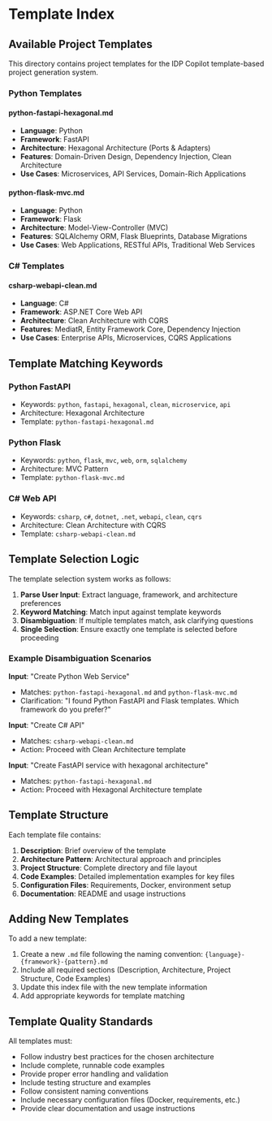 # Template Index

## Available Project Templates

This directory contains project templates for the IDP Copilot template-based project generation system.

### Python Templates

#### python-fastapi-hexagonal.md
- **Language**: Python
- **Framework**: FastAPI
- **Architecture**: Hexagonal Architecture (Ports & Adapters)
- **Features**: Domain-Driven Design, Dependency Injection, Clean Architecture
- **Use Cases**: Microservices, API Services, Domain-Rich Applications

#### python-flask-mvc.md
- **Language**: Python
- **Framework**: Flask
- **Architecture**: Model-View-Controller (MVC)
- **Features**: SQLAlchemy ORM, Flask Blueprints, Database Migrations
- **Use Cases**: Web Applications, RESTful APIs, Traditional Web Services

### C# Templates

#### csharp-webapi-clean.md
- **Language**: C#
- **Framework**: ASP.NET Core Web API
- **Architecture**: Clean Architecture with CQRS
- **Features**: MediatR, Entity Framework Core, Dependency Injection
- **Use Cases**: Enterprise APIs, Microservices, CQRS Applications

## Template Matching Keywords

### Python FastAPI
- Keywords: `python`, `fastapi`, `hexagonal`, `clean`, `microservice`, `api`
- Architecture: Hexagonal Architecture
- Template: `python-fastapi-hexagonal.md`

### Python Flask
- Keywords: `python`, `flask`, `mvc`, `web`, `orm`, `sqlalchemy`
- Architecture: MVC Pattern
- Template: `python-flask-mvc.md`

### C# Web API
- Keywords: `csharp`, `c#`, `dotnet`, `.net`, `webapi`, `clean`, `cqrs`
- Architecture: Clean Architecture with CQRS
- Template: `csharp-webapi-clean.md`

## Template Selection Logic

The template selection system works as follows:

1. **Parse User Input**: Extract language, framework, and architecture preferences
2. **Keyword Matching**: Match input against template keywords
3. **Disambiguation**: If multiple templates match, ask clarifying questions
4. **Single Selection**: Ensure exactly one template is selected before proceeding

### Example Disambiguation Scenarios

**Input**: "Create Python Web Service"
- Matches: `python-fastapi-hexagonal.md` and `python-flask-mvc.md`
- Clarification: "I found Python FastAPI and Flask templates. Which framework do you prefer?"

**Input**: "Create C# API"
- Matches: `csharp-webapi-clean.md`
- Action: Proceed with Clean Architecture template

**Input**: "Create FastAPI service with hexagonal architecture"
- Matches: `python-fastapi-hexagonal.md`
- Action: Proceed with Hexagonal Architecture template

## Template Structure

Each template file contains:

1. **Description**: Brief overview of the template
2. **Architecture Pattern**: Architectural approach and principles
3. **Project Structure**: Complete directory and file layout
4. **Code Examples**: Detailed implementation examples for key files
5. **Configuration Files**: Requirements, Docker, environment setup
6. **Documentation**: README and usage instructions

## Adding New Templates

To add a new template:

1. Create a new `.md` file following the naming convention: `{language}-{framework}-{pattern}.md`
2. Include all required sections (Description, Architecture, Project Structure, Code Examples)
3. Update this index file with the new template information
4. Add appropriate keywords for template matching

## Template Quality Standards

All templates must:

- Follow industry best practices for the chosen architecture
- Include complete, runnable code examples
- Provide proper error handling and validation
- Include testing structure and examples
- Follow consistent naming conventions
- Include necessary configuration files (Docker, requirements, etc.)
- Provide clear documentation and usage instructions